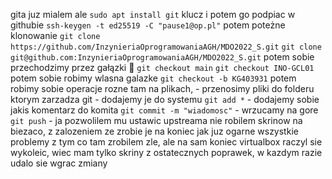 gita juz mialem ale
    ```sudo apt install git```
klucz i potem go podpiac w githubie
    ```ssh-keygen -t ed25519 -C "pause1@op.pl"```
potem poteżne klonowanie
    ```git clone https://github.com/InzynieriaOprogramowaniaAGH/MDO2022_S.git```
    ```git clone git@github.com:InzynieriaOprogramowaniaAGH/MDO2022_S.git```
potem sobie przechodzimy przez gałązki 🌿
    ```git checkout main```
    ```git checkout INO-GCL01```
potem sobie robimy wlasna galazke
    ```git checkout -b KG403931```
potem robimy sobie operacje rozne tam na plikach,
    - przenosimy pliki do folderu ktorym zarzadza git
    - dodajemy je do systemu `git add *`
    - dodajemy sobie jakis komentarz do komita `git commit -m "wiadomosc"`
    - wrzucamy na gore `git push`
    - ja pozwolilem mu ustawic upstreama 
    nie robilem skrinow na biezaco, z zalozeniem ze zrobie je na koniec jak juz ogarne wszystkie problemy z tym co tam zrobilem zle, ale na sam koniec virtualbox raczyl sie wykoleic, wiec mam tylko skriny z ostatecznych poprawek, w kazdym razie udalo sie wgrac zmiany

